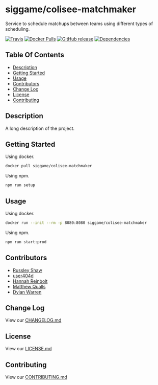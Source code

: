 # siggame/colisee-matchmaker

Service to schedule matchups between teams using different types of scheduling.

[![Travis](https://img.shields.io/travis/siggame/colisee-matchmaker.svg?style=flat-square)](https://travis-ci.org/siggame/colisee-matchmaker)
[![Docker Pulls](https://img.shields.io/docker/pulls/colisee-matchmaker/registre.svg?style=flat-square)](https://hub.docker.com/r/siggame/colisee-matchmaker/)
[![GitHub release](https://img.shields.io/github/release/siggame/colisee-matchmaker.svg?style=flat-square)](https://github.com/siggame/colisee-matchmaker/releases)
[![Dependencies](https://img.shields.io/david/siggame/colisee-matchmaker.svg)](https://github.com/siggame/colisee-matchmaker)

## Table Of Contents

- [Description](#description)
- [Getting Started](#getting-started)
- [Usage](#usage)
- [Contributors](#contributors)
- [Change Log](#change-log)
- [License](#license)
- [Contributing](#contributing)

## Description

A long description of the project.

## Getting Started

Using docker.

```bash
docker pull siggame/colisee-matchmaker
```

Using npm.

```bash
npm run setup
```

## Usage

Using docker.

```bash
docker run --init --rm -p 8080:8080 siggame/colisee-matchmaker
```

Using npm.

```bash
npm run start:prod
```

## Contributors

- [Russley Shaw](https://github.com/russleyshaw)
- [user404d](https://github.com/user404d)
- [Hannah Reinbolt](https://github.com/LoneGalaxy)
- [Matthew Qualls](https://github.com/MatthewQualls)
- [Dylan Warren](https://github.com/Uhuh)

## Change Log

View our [CHANGELOG.md](https://github.com/siggame/colisee-matchmaker/blob/master/CHANGELOG.md)

## License

View our [LICENSE.md](https://github.com/siggame/colisee/blob/master/LICENSE.md)

## Contributing

View our [CONTRIBUTING.md](https://github.com/siggame/colisee/blob/master/CONTRIBUTING.md)

